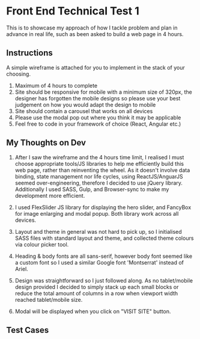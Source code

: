 # Front End Technical Test 1
This is to showcase my approach of how I tackle problem and plan in advance in real life, such as been asked to build a web page in 4 hours. 

## Instructions ##
A simple wireframe is attached for you to implement in the stack of your choosing.

1. Maximum of 4 hours to complete
2. Site should be responsive for mobile with a minimum size of 320px, the designer has forgotten the mobile designs so please use your best judgement on how you would adapt the design to mobile
3. Site should contain a carousel that works on all devices
4. Please use the modal pop out where you think it may be applicable
5. Feel free to code in your framework of choice (React, Angular etc.)

## My Thoughts on Dev
1. After I saw the wireframe and the 4 hours time limit, I realised I must choose appropriate tools/JS libraries to help me efficiently build this web page, rather than reinventing the wheel. As it doesn't involve data binding, state management nor life cycles, using ReactJS/AnguarJS seemed over-engineering, therefore I decided to use jQuery library. Additionally I used SASS, Gulp, and Browser-sync to make my development more efficient.

2. I used FlexSlider JS library for displaying the hero slider, and FancyBox for image enlarging and modal popup. Both library work across all devices.

3. Layout and theme in general was not hard to pick up, so I initialised SASS files with standard layout and theme, and collected theme colours via colour picker tool.

4. Heading & body fonts are all sans-serif, however body font seemed like a custom font so I used a similar Google font 'Montserrat' instead of Ariel.

5. Design was straightforward so I just followed along. As no tablet/mobile design provided I decided to simply stack up each small blocks or reduce the total amount of columns in a row when viewport width reached tablet/mobile size.

6. Modal will be displayed when you click on "VISIT SITE" button. 

## Test Cases

